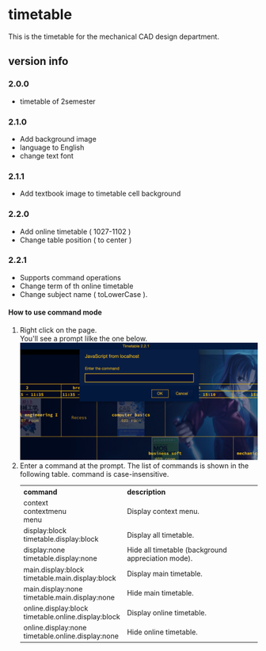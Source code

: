 # timetable

This is the timetable for the mechanical CAD design department.

## version info

### 2.0.0
<ul>
  <li>timetable of 2semester</li>
</ul>

### 2.1.0
<ul>
  <li>Add background image</li>
  <li>language to English</li>
  <li>change text font</li>
</ul>

### 2.1.1
<ul>
  <li>Add textbook image to timetable cell background</li>
</ul>

### 2.2.0
<ul>
  <li>Add online timetable ( 1027-1102 )</li>
  <li>Change table position ( to center ) </li>
</ul>

### 2.2.1
<ul>
  <li>Supports command operations</li>
  <li>Change term of th online timetable</li>
  <li>Change subject name ( toLowerCase ).
</ul>

#### How to use command mode
<ol>
  <li>
    <div>Right click on the page.</div>
    <div>You'll see a prompt lilke the one below.</div>
    <div>
      <img src="img/html/displayPrompt.png" width="500px">
    </div>
  </li>
  <li>
    <div>Enter a command at the prompt. The list of commands is shown in the following table. command is case-insensitive.</div>
    <table>
      <tr>
        <th>command</th>
        <th>description</th>
      </tr>
      <tr>
        <td>
          <div>context</div>
          <div>contextmenu</div>
          <div>menu</div>
        </td>
        <td>Display context menu.</td>
      </tr>
      <tr>
        <td>
          <div>display:block<div>
          <div>timetable.display:block</div>
        </td>
        <td>Display all timetable.</td>
      </tr>
      <tr>
        <td>
          <div>display:none<div>
          <div>timetable.display:none</div>
        </td>
        <td>Hide all timetable (background appreciation mode).</td>
      </tr>
      <tr>
        <td>
          <div>main.display:block<div>
          <div>timetable.main.display:block</div>
        </td>
        <td>Display main timetable.</td>
      </tr>
      <tr>
        <td>
          <div>main.display:none<div>
          <div>timetable.main.display:none</div>
        </td>
        <td>Hide main timetable.</td>
      </tr>
      <tr>
        <td>
          <div>online.display:block<div>
          <div>timetable.online.display:block</div>
        </td>
        <td>Display online timetable.</td>
      </tr>
      <tr>
        <td>
          <div>online.display:none<div>
          <div>timetable.online.display:none</div>
        </td>
        <td>Hide online timetable.</td>
      </tr>
    </table>
  </li>
</ol>
